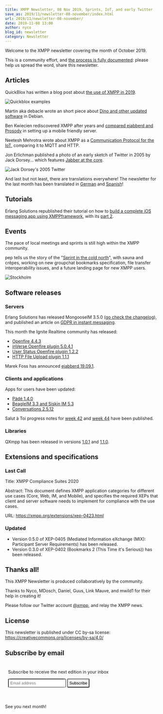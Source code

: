 ```yaml
---
title: XMPP Newsletter, 08 Nov 2019, Sprints, IoT, and early Twitter
save_as: 2019/11/newsletter-08-november/index.html
url: 2019/11/newsletter-08-november/
date: 2019-11-08 13:00
author: nyco
blog_id: newsletter
category: Newsletter
---
```


Welcome to the XMPP newsletter covering the month of October 2019.

This is a community effort, and [the process is fully documented](https://wiki.xmpp.org/web/News_and_Articles_for_the_next_XMPP_Newsletter): please help us spread the word, share this newsletter.

## Articles

QuickBlox has written a blog post about [the use of XMPP in 2019](https://quickblox.com/blog/why-quickblox-choose-xmpp-protocol/).

![Quickblox examples](https://quickblox.com/wp-content/uploads/2019/10/xmpp-body.png)

Martin aka debacle wrote an short piece about [Dino and other updated software](https://xmpp-team.pages.debian.net/blog/2019/10/dino-with-jet-and-bookmarks2.html) in Debian.

Ben Kwiecien rediscovered XMPP after years and [compared ejabberd and Prosody](https://kwiecien.us/archives/2019/10/16/ejabberd_vs__prosody/index.html) in setting up a mobile friendly server.

Neetesh Mehrotra wrote about XMPP as a [Communication Protocol for the IoT](https://opensourceforu.com/2019/10/xmpp-a-communication-protocol-for-the-iot/), comparing it to MQTT and HTTP.

Jon Erlichman published a photo of an early sketch of Twitter in 2005 by Jack Dorsey... which features [Jabber at the core](https://twitter.com/JonErlichman/status/1191369676531621888).

![Jack Dorsey's 2005 Twitter](https://pbs.twimg.com/media/EIiYZ8PXkAYuf5Y?format=jpg&name=900x900)

And last but not least, there are translations everywhere! The newsletter for the last month has been translated in [German](https://www.jabber.de/xmpp-newsletter-01-oktober-2019-fosdem-2020-modernisierung-von-xmpp-peer-networks/) and [Spanish](https://www.jabber.de/xmpp-newsletter-01-de-octubre-de-2019-fosdem-2020-modernizacion-de-xmpp-peer-networks/)!

## Tutorials

Erlang Solutions republished their tutorial on how to [build a complete iOS messaging app using XMPPframework](https://www.erlang-solutions.com/blog/build-a-complete-ios-messaging-app-using-xmppframework-tutorial-part-1.html), with its [part 2](https://www.erlang-solutions.com/blog/build-a-complete-ios-messaging-app-using-xmppframework-part-2.html).

## Events

The pace of local meetings and sprints is still high within the XMPP community.

pep tells us the story of the "[Sprint in the cold north](https://bouah.net/2019/10/sprint-in-the-cold-north/)", with sauna and crêpes, working on new groupchat bookmarks specification, file transfer interoperability issues, and a future landing page for new XMPP users.

![Stockholm](https://bouah.net/2019/10/stockholm.jpg)

## Software releases
          
### Servers

Erlang Solutions has released MongooseIM 3.5.0 ([go check the changelog](https://github.com/esl/MongooseIM/releases/tag/3.5.0)), and published an article on [GDPR in instant messaging](https://www.erlang-solutions.com/blog/mongooseim-designed-with-privacy-in-mind.html).

This month the Ignite Realtime community has released:

* [Openfire 4.4.3](https://discourse.igniterealtime.org/t/openfire-4-4-3-release/)
* [inVerse Openfire plugin 5.0.4.1](https://discourse.igniterealtime.org/t/inverse-openfire-plugin-5-0-4-1-released)
* [User Status Openfire plugin 1.2.2](https://discourse.igniterealtime.org/t/user-status-openfire-plugin-1-2-2-released)
* [HTTP File Upload plugin 1.1.1](https://discourse.igniterealtime.org/t/http-file-upload-plugin-1-1-1-released/86563)

Marek Foss has announced [ejabberd 19.09.1](https://blog.process-one.net/ejabberd-19-09-1/).

### Clients and applications

Apps for users have been updated:

* [Pàdé 1.4.0](https://discourse.igniterealtime.org/t/pade-1-4-0-released/86232)
* [BeagleIM 3.3 and Siskin IM 5.3](https://tigase.net/blog-entry/beagleim-33-and-siskin-im-53-released)
* [Conversations 2.5.12](https://github.com/siacs/Conversations/releases/tag/2.5.12)

Salut à Toi progress notes for [week 42](https://www.goffi.org/b/SwbEdDJyy5udRTzvVCbaND/progress-note) and [week 44](https://www.goffi.org/b/iY6WhxWD7Qkv5ew6VbYSPG/progress-note) have been published.

### Libraries

QXmpp has been released in versions [1.0.1](https://github.com/qxmpp-project/QXmpp/blob/stable/CHANGELOG.md#qxmpp-101-oct-14-2019) and [1.1.0](https://github.com/qxmpp-project/qxmpp/blob/stable/CHANGELOG.md#qxmpp-110-oct-23-2019).

## Extensions and specifications

### Last Call

Title: XMPP Compliance Suites 2020

Abstract: This document defines XMPP application categories for different use
cases (Core, Web, IM, and Mobile), and specifies the required XEPs
that client and server software needs to implement for compliance with
the use cases.

URL: https://xmpp.org/extensions/xep-0423.html

### Updated

* Version 0.5.0 of XEP-0405 (Mediated Information eXchange (MIX): Participant Server Requirements) has been released.
* Version 0.3.0 of XEP-0402 (Bookmarks 2 (This Time it's Serious)) has been released.

## Thanks all!

This XMPP Newsletter is produced collaboratively by the community.

Thanks to Nyco, MDosch, Daniel, Guus, Link Mauve, and mwild1 for their help in creating it!

Please follow our Twitter account [@xmpp](https://twitter.com/xmpp), and relay the XMPP news.

## License

This newsletter is published under CC by-sa license: https://creativecommons.org/licenses/by-sa/4.0/

## Subscribe by email

<form style="padding: 10px; margin-bottom: 30px;"
      action="https://tinyletter.com/xmpp" method="post" target="popupwindow"
      onsubmit="window.open('https://tinyletter.com/xmpp', 'popupwindow',
      'scrollbars=yes,width=800,height=600');return true">
<p><label for="tlemail">Subscribe to receive the next edition in your inbox</label></p>
<p>
<input type="text" placeholder="Email address" name="email" id="tlemail" style="padding: 5px; border-radius: 5%" />
<input type="hidden" value="1" name="embed"/>
<input type="submit" style="padding: 5px; border-radius: 5%" value="Subscribe" />
</p>
</form>

See you next month!
